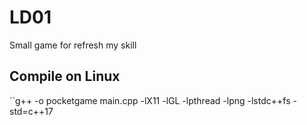 # LD01
Small game for refresh my skill

## Compile on Linux
``g++ -o pocketgame main.cpp -lX11 -lGL -lpthread -lpng -lstdc++fs -std=c++17
